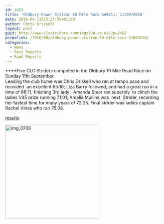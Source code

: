 ```yaml
---
id: 2452
title: 'Oldbury Power Station 10 Mile Race &#8211; 11/09/2016'
date: 2016-09-11T22:23:59+01:00
author: Chris Driskell
layout: post
guid: http://www.clcstriders-runningclub.co.uk/?p=2452
permalink: /2016/09/oldbury-power-station-10-mile-race-11092016/
categories:
  - News
  - Race Reports
  - Road Reports
---
```

****Five CLC Striders competed in the Oldbury 10 Mile Road Race on Sunday 11th September.  
Leading the club home was Chris Driskell who ran at tempo pace and recorded  an excellent 65:10; Liza Barry followed, and had a great run in a time of 66:11, finishing 3rd lady;  Amanda Steer ran superbly  to clinch the ladies V45 prize running 71:01; Amelia Mullins was  next  Strider, recording her fastest time for many years of 72.25. Final strider was ladies captain Rachel Vines who ran 75.08.

[results](https://www.fullonsport.com/event/oldbury-10-miler/results)

[<img class="alignnone size-medium wp-image-2453" src="http://www.clcstriders-runningclub.co.uk/wplive/wp-content/uploads/2016/09/IMG_0706-300x300.jpg" alt="img_0706" width="300" height="300" srcset="http://www.clcstriders-runningclub.co.uk/wplive/wp-content/uploads/2016/09/IMG_0706-300x300.jpg 300w, http://www.clcstriders-runningclub.co.uk/wplive/wp-content/uploads/2016/09/IMG_0706-150x150.jpg 150w, http://www.clcstriders-runningclub.co.uk/wplive/wp-content/uploads/2016/09/IMG_0706.jpg 720w" sizes="(max-width: 300px) 100vw, 300px" />](http://www.clcstriders-runningclub.co.uk/wplive/wp-content/uploads/2016/09/IMG_0706.jpg)